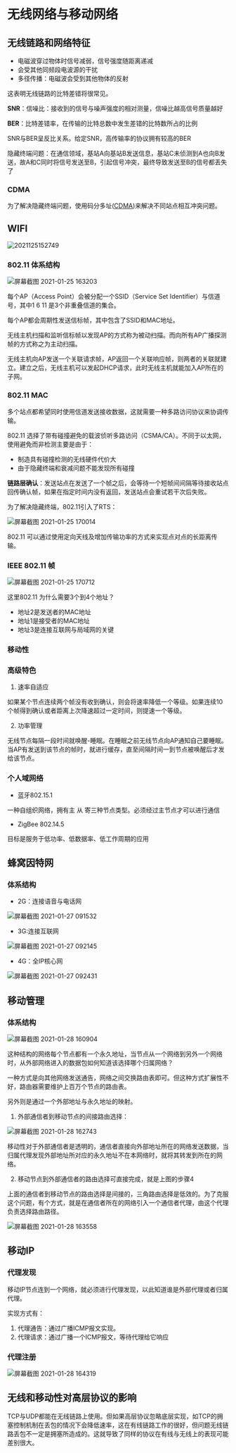 # 无线网络与移动网络

## 无线链路和网络特征

- 电磁波穿过物体时信号减弱，信号强度随距离递减
- 会受其他同频段电波源的干扰
- 多径传播：电磁波会受到其他物体的反射

这表明无线链路的比特差错将很常见。

**SNR**：信噪比：接收到的信号与噪声强度的相对测量，信噪比越高信号质量越好

**BER**：比特差错率，在传输的比特总数中发生差错的比特数所占的比例

SNR与BER呈反比关系。给定SNR，高传输率的协议拥有较高的BER

隐藏终端问题：在通信领域，基站A向基站B发送信息，基站C未侦测到A也向B发送，故A和C同时将信号发送至B，引起信号冲突，最终导致发送至B的信号都丢失了

### CDMA

为了解决隐藏终端问题，使用码分多址([CDMA](/计算机网络/链路层.md#信道划分协议))来解决不同站点相互冲突问题。

## WIFI

![2021125152749](/assets/2021125152749.png)

### 802.11 体系结构

![屏幕截图 2021-01-25 163203](/assets/屏幕截图%202021-01-25%20163203.png)

每个AP（Access Point）会被分配一个SSID（Service Set Identifier）与信道号，其中1 6 11 是3个非重叠信道的集合。

每个AP都会周期性发送信标帧，其中包含了SSID和MAC地址。

无线主机扫描和监听信标帧以发现AP的方式称为被动扫描。而向所有AP广播探测帧的方式称之为主动扫描。

无线主机向AP发送一个关联请求帧，AP返回一个关联响应帧，则两者的关联就建立。建立之后，无线主机可以发起DHCP请求，此时无线主机就能加入AP所在的子网。

### 802.11 MAC

多个站点都希望同时使用信道发送接收数据，这就需要一种多路访问协议来协调传输。

802.11 选择了带有碰撞避免的载波侦听多路访问（CSMA/CA）。不同于以太网，使用避免而非检测主要是由于：

- 制造具有碰撞检测的无线硬件代价大
- 由于隐藏终端和衰减问题不能发现所有碰撞

**链路层确认**：发送站点在发送了一个帧之后，会等待一个短帧间间隔等待接收站点回传确认帧，如果在指定时间内没有返回，发送站点会重试若干次后失败。

为了解决隐藏终端，802.11引入了RTS：

![屏幕截图 2021-01-25 170014](/assets/屏幕截图%202021-01-25%20170014.png)

802.11 可以通过使用定向天线及增加传输功率的方式来实现点对点的长距离传输。

### IEEE 802.11 帧

![屏幕截图 2021-01-25 170712](/assets/屏幕截图%202021-01-25%20170712.png)

这里802.11 为什么需要3个到4个地址？

- 地址2是发送者的MAC地址
- 地址1是接受者的MAC地址
- 地址3是连接互联网与局域网的关键

### 移动性

### 高级特色

1. 速率自适应

如果某个节点连续两个帧没有收到确认，则会将速率降低一个等级。如果连续10个帧得到确认或者距离上次降速超过一定时间，则提速一个等级。

2. 功率管理

无线节点每隔一段时间就唤醒-睡眠。在睡眠之前无线节点向AP通知自己要睡眠。当AP有发送到该节点的帧时，就进行缓存，直至间隔时间一到节点被唤醒后才发给该节点。

### 个人域网络

- 蓝牙802.15.1

一种自组织网络，拥有主 从 寄三种节点类型。必须经过主节点才可以进行通信

- ZigBee 802.14.5

目标是服务于低功率、低数据率、低工作周期的应用

## 蜂窝因特网

### 体系结构

- 2G：连接语音与电话网

![屏幕截图 2021-01-27 091532](/assets/屏幕截图%202021-01-27%20091532.png)

- 3G:连接互联网

![屏幕截图 2021-01-27 092145](/assets/屏幕截图%202021-01-27%20092145.png)

- 4G：全IP核心网

![屏幕截图 2021-01-27 092431](/assets/屏幕截图%202021-01-27%20092431.png)

## 移动管理

### 体系结构

![屏幕截图 2021-01-28 160904](/assets/屏幕截图%202021-01-28%20160904.png)

这种结构的网络每个节点都有一个永久地址，当节点从一个网络到另外一个网络时，从外部网络进入的数据包如何知道该选择哪个归属网络？

一种方式是向其他网络发送通告，网络之间交换路由表即可。但这种方式扩展性不好，路由器需要维护上百万个节点的路由表。

另外则是通过一个外部地址与永久地址的映射。

1. 外部通信者到移动节点的间接路由选择：

![屏幕截图 2021-01-28 162743](/assets/屏幕截图%202021-01-28%20162743.png)

移动性对于外部通信者是透明的，通信者直接向外部地址所在的网络发送数据，当归属代理发现外部地址所对应的永久地址不在本网络时，就将其转发到所在的网络。

2. 移动节点到外部通信者的路由选择可直接完成，就是上图的步骤4

上面的通信者到移动节点的路由选择是间接的，三角路由选择是低效的。为了克服这个问题，有个方式，就是在通信者所在的网络引入一个通信者代理，由这个代理负责选择路由路径。

![屏幕截图 2021-01-28 163558](/assets/屏幕截图%202021-01-28%20163558.png)

## 移动IP

### 代理发现

移动IP节点连到一个网络，就必须进行代理发现，以此知道谁是外部代理或者归属代理。

实现方式有：

1. 代理通告：通过广播ICMP报文实现。
2. 代理请求：通过广播一个ICMP报文，等待代理给它响应

### 代理注册

![屏幕截图 2021-01-28 164319](/assets/屏幕截图%202021-01-28%20164319.png)

## 无线和移动性对高层协议的影响

TCP与UDP都能在无线链路上使用。但如果高层协议忽略底层实现，如TCP的拥塞控制机制在丢包的情况下会降低速率，这在有线链路工作的很好，但问题无线链路丢包不一定是拥塞所造成的。这就导致了同样的协议在有线与无线上的表现可能差别很大。
